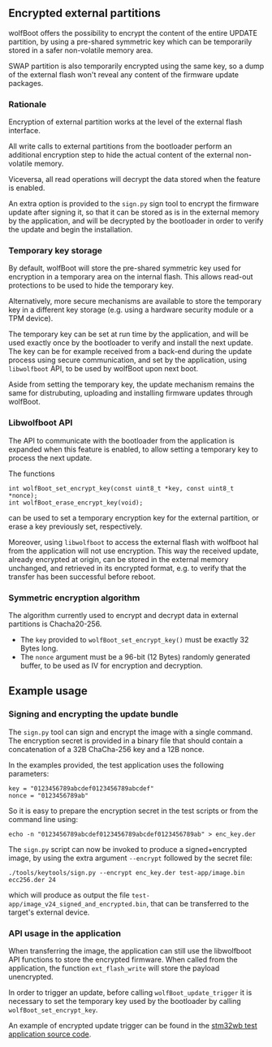 ## Encrypted external partitions

wolfBoot offers the possibility to encrypt the content of the entire UPDATE partition,
by using a pre-shared symmetric key which can be temporarily stored in a safer non-volatile memory area.

SWAP partition is also temporarily encrypted using the same key, so a dump of the external flash won't reveal
any content of the firmware update packages.

### Rationale

Encryption of external partition works at the level of the external flash interface.

All write calls to external partitions from the bootloader perform an additional encryption step
to hide the actual content of the external non-volatile memory.

Viceversa, all read operations will decrypt the data stored when the feature is enabled.

An extra option is provided to the `sign.py` sign tool to encrypt the firmware update after signing it, so
that it can be stored as is in the external memory by the application, and will be decrypted by the bootloader
in order to verify the update and begin the installation.


### Temporary key storage

By default, wolfBoot will store the pre-shared symmetric key used for encryption in a temporary area
on the internal flash. This allows read-out protections to be used to hide the temporary key.

Alternatively, more secure mechanisms are available to store the temporary key in a different key storage
(e.g. using a hardware security module or a TPM device).

The temporary key can be set at run time by the application, and will be used exactly once by the bootloader
to verify and install the next update. The key can be for example received from a back-end during the update
process using secure communication, and set by the application, using `libwolfboot` API, to be used by
wolfBoot upon next boot.

Aside from setting the temporary key, the update mechanism remains the same for distrubuting, uploading and
installing firmware updates through wolfBoot.

### Libwolfboot API

The API to communicate with the bootloader from the application is expanded when this feature is enabled,
to allow setting a temporary key to process the next update.

The functions

```
int wolfBoot_set_encrypt_key(const uint8_t *key, const uint8_t *nonce);
int wolfBoot_erase_encrypt_key(void);
```

can be used to set a temporary encryption key for the external partition, or erase a key previously set, respectively.

Moreover, using `libwolfboot` to access the external flash with wolfboot hal from the application will not
use encryption. This way the received update, already encrypted at origin, can be stored in the external
memory unchanged, and retrieved in its encrypted format, e.g. to verify that the transfer has been successful before
reboot.

### Symmetric encryption algorithm

The algorithm currently used to encrypt and decrypt data in external partitions
is Chacha20-256.

 - The `key` provided to `wolfBoot_set_encrypt_key()` must be exactly 32 Bytes long.
 - The `nonce` argument must be a 96-bit (12 Bytes) randomly generated buffer, to be used as IV for encryption and decryption.

## Example usage

### Signing and encrypting the update bundle

The `sign.py` tool can sign and encrypt the image with a single command.
The encryption secret is provided in a binary file that should contain a concatenation of
a 32B ChaCha-256 key and a 12B nonce.

In the examples provided, the test application uses the following parameters:

```
key = "0123456789abcdef0123456789abcdef"
nonce = "0123456789ab"
```

So it is easy to prepare the encryption secret in the test scripts or from the command line using:

```
echo -n "0123456789abcdef0123456789abcdef0123456789ab" > enc_key.der
```

The `sign.py` script can now be invoked to produce a signed+encrypted image, by using the extra argument `--encrypt` followed by the
secret file:

```
./tools/keytools/sign.py --encrypt enc_key.der test-app/image.bin ecc256.der 24

```

which will produce as output the file `test-app/image_v24_signed_and_encrypted.bin`, that can be transferred to the target's external device.


### API usage in the application

When transferring the image, the application can still use the libwolfboot API functions to store the encrypted firmware. When called from the application,
the function `ext_flash_write` will store the payload unencrypted.

In order to trigger an update, before calling `wolfBoot_update_trigger` it is necessary to set the temporary key used by the bootloader by calling `wolfBoot_set_encrypt_key`.

An example of encrypted update trigger can be found in the [stm32wb test application source code](test-app/app_stm32wb.c).




